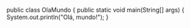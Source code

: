 public class OlaMundo {
    public static void main(String[] args) {
        System.out.println("Olá, mundo!");
    }

